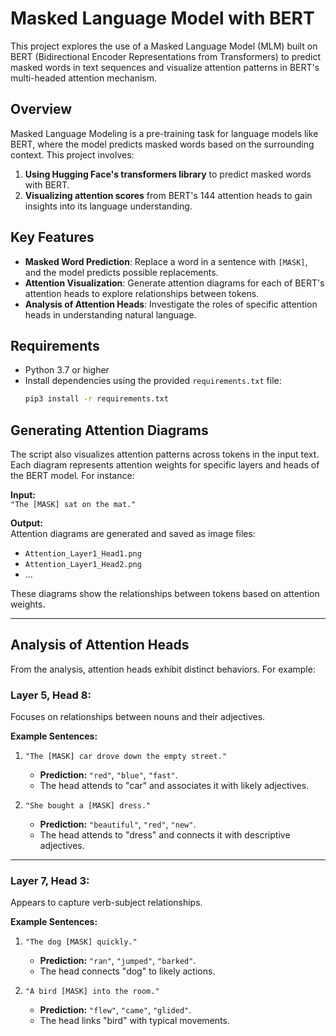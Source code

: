 # Masked Language Model with BERT

This project explores the use of a Masked Language Model (MLM) built on BERT (Bidirectional Encoder Representations from Transformers) to predict masked words in text sequences and visualize attention patterns in BERT's multi-headed attention mechanism.

## Overview

Masked Language Modeling is a pre-training task for language models like BERT, where the model predicts masked words based on the surrounding context. This project involves:
1. **Using Hugging Face's transformers library** to predict masked words with BERT.
2. **Visualizing attention scores** from BERT's 144 attention heads to gain insights into its language understanding.

## Key Features

- **Masked Word Prediction**: Replace a word in a sentence with `[MASK]`, and the model predicts possible replacements.
- **Attention Visualization**: Generate attention diagrams for each of BERT's attention heads to explore relationships between tokens.
- **Analysis of Attention Heads**: Investigate the roles of specific attention heads in understanding natural language.

## Requirements

- Python 3.7 or higher
- Install dependencies using the provided `requirements.txt` file:
  ```bash
  pip3 install -r requirements.txt
## Generating Attention Diagrams
The script also visualizes attention patterns across tokens in the input text. Each diagram represents attention weights for specific layers and heads of the BERT model. For instance:

**Input:**  
`"The [MASK] sat on the mat."`

**Output:**  
Attention diagrams are generated and saved as image files:  
- `Attention_Layer1_Head1.png`  
- `Attention_Layer1_Head2.png`  
- ...  

These diagrams show the relationships between tokens based on attention weights.

---

## Analysis of Attention Heads
From the analysis, attention heads exhibit distinct behaviors. For example:

### Layer 5, Head 8:
Focuses on relationships between nouns and their adjectives.

**Example Sentences:**  
1. `"The [MASK] car drove down the empty street."`  
   - **Prediction:** `"red"`, `"blue"`, `"fast"`.  
   - The head attends to "car" and associates it with likely adjectives.  

2. `"She bought a [MASK] dress."`  
   - **Prediction:** `"beautiful"`, `"red"`, `"new"`.  
   - The head attends to "dress" and connects it with descriptive adjectives.  

---

### Layer 7, Head 3:
Appears to capture verb-subject relationships.

**Example Sentences:**  
1. `"The dog [MASK] quickly."`  
   - **Prediction:** `"ran"`, `"jumped"`, `"barked"`.  
   - The head connects "dog" to likely actions.  

2. `"A bird [MASK] into the room."`  
   - **Prediction:** `"flew"`, `"came"`, `"glided"`.  
   - The head links "bird" with typical movements.
